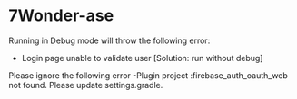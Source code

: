 # 7Wonder-ase

Running in Debug mode will throw the following error:
- Login page unable to validate user [Solution: run without debug]

Please ignore the following error
-Plugin project :firebase_auth_oauth_web not found. Please update settings.gradle.
